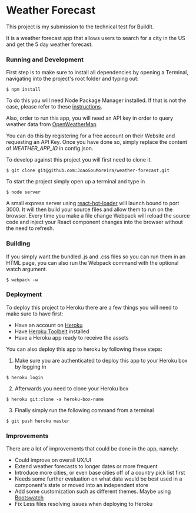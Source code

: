 # Weather Forecast

This project is my submission to the technical test for BuildIt.

It is a weather forecast app that allows users to search for a city in the US and get the 5 day weather forecast.

### Running and Development

First step is to make sure to install all dependencies by opening a Terminal, navigating into the project's root folder and typing out:

```
$ npm install
```

To do this you will need Node Package Manager installed. If that is not the case, please refer to these [instructions](https://docs.npmjs.com/getting-started/installing-node).

Also, order to run this app, you will need an API key in order to query weather data from [OpenWeatherMap](http://openweathermap.org/)

You can do this by registering for a free account on their Website and requesting an API Key. Once you have done so, simply replace the content of *WEATHER_APP_ID* in config.json.


To develop against this project you will first need to clone it.

```
$ git clone git@github.com:JoaoSouMoreira/weather-forecast.git
```

To start the project simply open up a terminal and type in

```
$ node server
```

A small express server using [react-hot-loader](https://github.com/gaearon/react-hot-loader) will launch bound to port 3000. It will then build your source files and allow them to run on the browser. Every time you make a file change Webpack will reload the source code and inject your React component changes into the browser without the need to refresh.

### Building

If you simply want the bundled .js and .css files so you can run them in an HTML page, you can also run the Webpack command with the optional watch argument.

```
$ webpack -w
```

### Deployment

To deploy this project to Heroku there are a few things you will need to make sure to have first:

* Have an account on [Heroku](https://heroku.com/)
* Have [Heroku Toolbelt](https://toolbelt.heroku.com/) installed
* Have a Heroku app ready to receive the assets

You can also deploy this app to heroku by following these steps:

1. Make sure you are authenticated to deploy this app to your Heroku box by logging in

```
$ heroku login
```

2. Afterwards you need to clone your Heroku box

```
$ heroku git:clone -a heroku-box-name
```

3. Finally simply run the following command from a terminal

```
$ git push heroku master
```


### Improvements

There are a lot of improvements that could be done in the app, namely:

* Could improve on overall UX/UI
* Extend weather forecasts to longer dates or more frequent
* Introduce more cities, or even base cities off of a country pick list first
* Needs some further evaluation on what data would be best used in a component's state or moved into an independent store
* Add some customization such as different themes. Maybe using [Bootswatch](https://bootswatch.com/)
* Fix Less files resolving issues when deploying to Heroku
